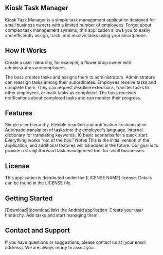 ## Kiosk Task ManagerKiosk Task Manager is a simple task management application designed for small business owners with a limited number of employees. Forget about complex task management systems; this application allows you to easily and efficiently assign, track, and resolve tasks using your smartphone.## How It WorksCreate a user hierarchy, for example, a flower shop owner with administrators and employees.The boss creates tasks and assigns them to administrators.Administrators can reassign tasks among their subordinates.Employees receive tasks and complete them. They can request deadline extensions, transfer tasks to other employees, or mark tasks as completed.The boss receives notifications about completed tasks and can monitor their progress.## FeaturesSimple user hierarchy.Flexible deadline and notification customization.Automatic translation of tasks into the employee's language.Internal dictionary for translating keywords.10 basic scenarios for a quick start.Everything works "out of the box."NotesThis is the initial version of the application, and additional features will be added in the future. Our goal is to provide a straightforward task management tool for small businesses.## LicenseThis application is distributed under the [LICENSE NAME] license. Details can be found in the LICENSE file.## Getting Started[Download](download link) the Android application.Create your user hierarchy.Add tasks and start managing them.## Contact and SupportIf you have questions or suggestions, please contact us at [your email address]. We are always ready to assist you.